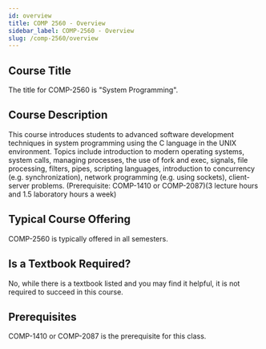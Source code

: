 ```yaml
---
id: overview
title: COMP 2560 - Overview
sidebar_label: COMP-2560 - Overview
slug: /comp-2560/overview
---
```


## Course Title

The title for COMP-2560 is "System Programming".

## Course Description

This course introduces students to advanced software development techniques in system programming using the C language in the UNIX environment. Topics include introduction to modern operating systems, system calls, managing processes, the use of fork and exec, signals, file processing, filters, pipes, scripting languages, introduction to concurrency (e.g. synchronization), network programming (e.g. using sockets), client-server problems. (Prerequisite: COMP-1410 or COMP-2087)(3 lecture hours and 1.5 laboratory hours a week)

## Typical Course Offering

COMP-2560 is typically offered in all semesters.

## Is a Textbook Required?

No, while there is a textbook listed and you may find it helpful, it is not required to succeed in this course.

## Prerequisites

COMP-1410 or COMP-2087 is the prerequisite for this class.

